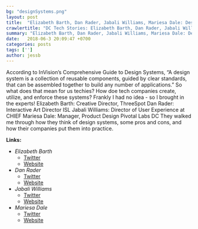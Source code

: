 ```yaml
---
bg: "designSystems.png"
layout: post
title:  "Elizabeth Barth, Dan Rader, Jabali Williams, Mariesa Dale: Design Systems"
crawlertitle: "DC Tech Stories: Elizabeth Barth, Dan Rader, Jabali Williams, Mariesa Dale"
summary: "Elizabeth Barth, Dan Rader, Jabali Williams, Mariesa Dale: Design Systems"
date:   2018-06-3 20:09:47 +0700
categories: posts
tags: ['']
author: jessb
---
```


<p class="no-margin">According to InVision’s Comprehensive Guide to Design Systems, “A design system is a collection of reusable components, guided by clear standards, that can be assembled together to build any number of applications.” So what does that mean for us techies? How doe tech companies create, utilize, and enforce these systems? Frankly I had no idea - so I brought in the experts! Elizabeth Barth: Creative Director, ThreeSpot Dan Rader: Interactive Art Director ISL Jabali Williams: Director of User Experience at CHIEF Mariesa Dale: Manager, Product Design Pivotal Labs DC They walked me through how they think of design systems, some pros and cons, and how their companies put them into practice.
</p>
<script src="https://www.buzzsprout.com/108546/735322-elizabeth-barth-dan-rader-jabali-williams-mariesa-dale-design-systems.js?player=small" type="text/javascript" charset="utf-8"></script>


<p>
  <strong>Links:</strong> 
  <ul>
    <li>
      <i>Elizabeth Barth</i>
        <ul>
          <li><a href="https://twitter.com/elizabethbarth">Twitter</a></li>
          <li><a href="Elizabethbarth.com">Website</a></li>
        </ul>
    </li>
    <li>
      <i>Dan Rader</i>
        <ul>
          <li><a href="https://twitter.com/danrdesign ">Twitter</a></li>
          <li><a href="danrdesign.com">Website</a></li>
        </ul>
    </li>
    <li>
      <i>Jabali Williams</i>
        <ul>
          <li><a href="https://twitter.com/jawidesign">Twitter</a></li>
          <li><a href="https://agencychief.com/team/jabali-williams">Website</a></li>
        </ul>
    </li>
    <li>
      <i>Mariesa Dale</i>
        <ul>
          <li><a href="https://twitter.com/MariesaKDale
">Twitter</a></li>
          <li><a href="https://www.linkedin.com/in/mkdale/">Website</a></li>
        </ul>
    </li>
  </ul>
</p> 

